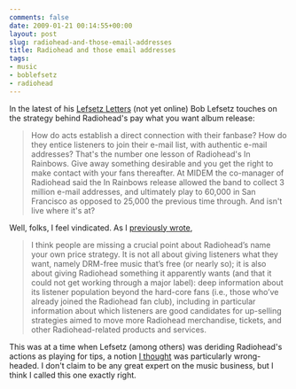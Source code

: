 ```yaml
---
comments: false
date: 2009-01-21 00:14:55+00:00
layout: post
slug: radiohead-and-those-email-addresses
title: Radiohead and those email addresses
tags:
- music
- boblefsetz
- radiohead
---
```


In the latest of his [Lefsetz Letters](http://lefsetz.com/wordpress/) (not yet online) Bob Lefsetz touches on the strategy behind Radiohead's pay what you want album release:


<blockquote>How do acts establish a direct connection with their fanbase?  How do they entice listeners to join their e-mail list, with authentic e-mail addresses?  That's the number one lesson of Radiohead's In Rainbows.  Give away something desirable and you get the right to make contact with your fans thereafter.  At MIDEM the co-manager of Radiohead said the In Rainbows release allowed the band to collect 3 million e-mail addresses, and ultimately play to 60,000 in San Francisco as opposed to 25,000 the previous time through.  And isn't live where it's at?</blockquote>


Well, folks, I feel vindicated. As I [previously wrote](http://swindleeeee.com/2007/10/03/turning-listeners-into-customers-the-radiohead-way/),


<blockquote>I think people are missing a crucial point about Radiohead’s name your own price strategy. It is not all about giving listeners what they want, namely DRM-free music that’s free (or nearly so); it is also about giving Radiohead something it apparently wants (and that it could not get working through a major label): deep information about its listener population beyond the hard-core fans (i.e., those who’ve already joined the Radiohead fan club), including in particular information about which listeners are good candidates for up-selling strategies aimed to move more Radiohead merchandise, tickets, and other Radiohead-related products and services.</blockquote>


This was at a time when Lefsetz (among others) was deriding Radiohead's actions as playing for tips, a notion [I thought](http://swindleeeee.com/2007/10/05/thom-yorke-will-not-be-your-server-tonight/) was particularly wrong-headed. I don't claim to be any great expert on the music business, but I think I called this one exactly right.
